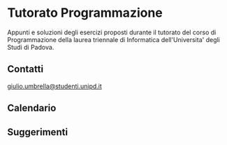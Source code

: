 # Tutorato Programmazione

Appunti e soluzioni degli esercizi proposti durante il tutorato del corso di Programmazione della laurea triennale di Informatica dell'Universita' degli Studi di Padova.

## Contatti

giulio.umbrella@studenti.unipd.it

## Calendario

## Suggerimenti

